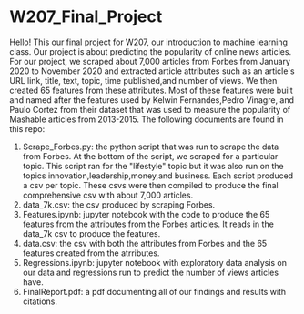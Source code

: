 # W207_Final_Project

Hello! This our final project for W207, our introduction to machine learning class. Our project is about predicting the popularity of online news articles. For our project, we scraped about 7,000 articles from Forbes from January 2020 to November 2020 and extracted article attributes such as an article's URL link, title, text, topic, time published,and number of views. We then created 65 features from these attributes. Most of these features were built and named after the features used by Kelwin Fernandes,Pedro Vinagre, and Paulo Cortez from their dataset that was used to measure the popularity of Mashable articles from 2013-2015. The following documents are found in this repo:

1) Scrape_Forbes.py: the python script that was run to scrape the data from Forbes. At the bottom of the script, we scraped for a particular topic. This script ran for the "lifestyle" topic but it was also run on the topics innovation,leadership,money,and business. Each script produced a csv per topic. These csvs were then compiled to produce the final comprehensive csv with about 7,000 articles.
2) data_7k.csv: the csv produced by scraping Forbes.
3) Features.ipynb: jupyter notebook with the code to produce the 65 features from the attributes from the Forbes articles. It reads in the data_7k csv to produce the features.
4) data.csv: the csv with both the attributes from Forbes and the 65 features created from the atrributes.
5) Regressions.ipynb: jupyter notebook with exploratory data analysis on our data and regressions run to predict the number of views articles have. 
6) FinalReport.pdf: a pdf documenting all of our findings and results with citations. 


